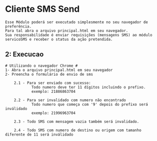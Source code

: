 # Cliente SMS Send #

	Esse Módulo poderá ser executado simplesmente no seu navegador de preferência.
	Para tal abra o arquivo principal.html em seu navegador.
	Sua responsabilidade é enviar requisições (mensagens SMS) ao módulo servicoSMS e receber o status da ação pretendida.
 
## 2: Execucao ##

	# Utilizando o navegador Chrome #
	1- Abra o arquivo principal.html em seu navegador
	2- Preencha o formulário de envio de sms
		
		2.1 - Para ser enviado com sucesso:
				Todo numero deve ter 11 dígitos incluindo o prefixo.
				exemplo: 21886863704
		
		2.2 - Para ser invalidado com numero não encontrado
				Todo numero que começa com '9' depois do prefixo será inválidado
				exemplo: 21996963704
		
		2.3 - Todo SMS com mensagem vazia também será invalidado.
		
		2.4 - Todo SMS com numero de destino ou origem com tamanho diferente de 11 será inválidado
		

	
	
	

